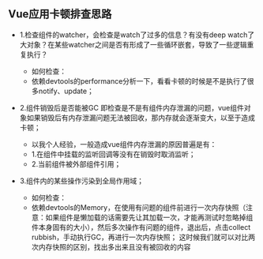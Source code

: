 
## Vue应用卡顿排查思路
- 1.检查组件的watcher，会检查是watch了过多的信息？有没有deep watch了大对象？在某些watcher之间是否有形成了一些循环嵌套，导致了一些逻辑重复执行？
  - 如何检查：
  - 依赖devtools的performance分析一下，看看卡顿的时候是不是执行了很多notify、update；

- 2.组件销毁后是否能被GC
​ 即检查是不是有组件内存泄漏的问题，vue组件对象如果销毁后有内存泄漏问题无法被回收，那内存就会逐渐变大，以至于造成卡顿；
  - 以我个人经验，一般造成vue组件内存泄漏的原因普遍是有：
  - 1.在组件中挂载的监听回调等没有在销毁时取消监听；
  - 2.当前组件被外部组件引用；

- 3.组件内的某些操作污染到全局作用域；
  - 如何检查：
  - 依赖devtools的Memory，在使用有问题的组件前进行一次内存快照（注意：如果组件是懒加载的话需要先让其加载一次，才能再测试时忽略掉组件本身固有的大小），然后多次操作有问题的组件，退出后，点击collect rubbish，手动执行GC，再进行一次内存快照；
​ 这时候我们就可以对比两次内存快照的区别，找出多出来且没有被回收的内容